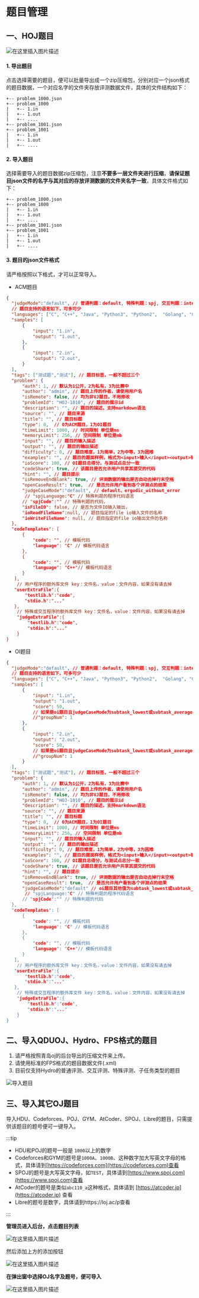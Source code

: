 # 题目管理

## 一、HOJ题目

![在这里插入图片描述](/f059e38d31c44906b35ad4ff0d488013.png)

#### 1. 导出题目

点击选择需要的题目，便可以批量导出成一个zip压缩包，分别对应一个json格式的题目数据，一个对应名字的文件夹存放评测数据文件，具体的文件结构如下：

```
+-- problem_1000.json
+-- problem_1000
|   +-- 1.in
|   +-- 1.out
|   +-- ....
+-- problem_1001.json
+-- problem_1001
|   +-- 1.in
|   +-- 1.out
|   +-- ....
```

#### 2. 导入题目

选择需要导入的题目数据zip压缩包，注意**不要多一层文件夹进行压缩**，**请保证题目json文件的名字与其对应的存放评测数据的文件夹名字一致**，具体文件格式如下：

```
+-- problem_1000.json
+-- problem_1000
|   +-- 1.in
|   +-- 1.out
|   +-- ....
+-- problem_1001.json
+-- problem_1001
|   +-- 1.in
|   +-- 1.out
|   +-- ....
```

#### 3. 题目的json文件格式

请严格按照以下格式，才可以正常导入。

- ACM题目

```json
{
  "judgeMode":"default", // 普通判题：default, 特殊判题：spj, 交互判题：interactive
  // 题目支持的语言如下，可多可少
  "languages": ["C", "C++", "Java", "Python3", "Python2",  "Golang", "C#"], 
  "samples": [
      {
          "input": "1.in", 
          "output": "1.out",
      },
      {
          "input": "2.in", 
          "output": "2.out",
      }
  ], 
  "tags": ["测试题","测试"], // 题目标签，一般不超过三个 
  "problem": {
      "auth": 1, // 默认为1公开，2为私有，3为比赛中
      "author": "admin", // 题目上传的作者，请使用用户名
      "isRemote": false, // 均为非VJ题目，不用修改
      "problemId": "HOJ-1010", // 题目的展示id
      "description": "", // 题目的描述，支持markdown语法
      "source": "", // 题目来源
      "title": "", // 题目标题
      "type": 0,  // 0为ACM题目，1为OI题目
      "timeLimit": 1000, // 时间限制 单位是ms
      "memoryLimit": 256, // 空间限制 单位是mb
      "input": "", // 题目的输入描述
      "output": "", // 题目的输出描述
      "difficulty": 0, // 题目难度，1为简单，2为中等，3为困难
      "examples": "", // 题目的题面样例，格式为<input>输入</input><output>输出</output><input>输入</input><output>输出</output>
      "ioScore": 100, // OI题目总得分，与测试点总分一致
      "codeShare": true, // 该题目是否允许用户共享其提交的代码 
      "hint": "", // 题目提示
      "isRemoveEndBlank": true, // 评测数据的输出是否自动去掉行末空格
      "openCaseResult": true,  // 是否允许用户看到各个评测点的结果
      "judgeCaseMode":"default", // default、ergodic_without_error
       // "spjLanguage:"C" // 特殊判题的程序代码语言
      // "spjCode":"" // 特殊判题的代码，
      "isFileIO": false, // 是否为文件IO输入输出，
      "ioReadFileName":null, // 题目指定的file io输入文件的名称
      "ioWriteFileName": null, // 题目指定的file io输出文件的名称
  }, 
  "codeTemplates": [
      {
          "code": "", // 模板代码
          "language": "C" // 模板代码语言
      }, 
      {
          "code": "", // 模板代码
          "language": "C++"// 模板代码语言
      }
   ],
    // 用户程序的额外库文件 key：文件名，value：文件内容，如果没有请去掉
   "userExtraFile":{
       "testlib.h":"code",
       "stdio.h":"..."
   },
    // 特殊或交互程序的额外库文件 key：文件名，value：文件内容，如果没有请去掉
    "judgeExtraFile":{
        "testlib.h":"code",
        "stdio.h":"..."
    }
}
```



- OI题目

```json
{
  "judgeMode":"default", // 普通判题：default, 特殊判题：spj, 交互判题：interactive
  // 题目支持的语言如下，可多可少
  "languages": ["C", "C++", "Java", "Python3", "Python2",  "Golang", "C#"], 
  "samples": [
      {
          "input": "1.in", 
          "output": "1.out",
          "score": 50,
          // 如果是oi题目且judgeCaseMode为subtask_lowest或subtask_average可以配置分组
          //"groupNum": 1
      },
      {
          "input": "2.in", 
          "output": "2.out",
          "score": 50,
          // 如果是oi题目且judgeCaseMode为subtask_lowest或subtask_average可以配置分组
          //"groupNum": 1
      }
  ], 
  "tags": ["测试题","测试"], // 题目标签，一般不超过三个 
  "problem": {
      "auth": 1, // 默认为1公开，2为私有，3为比赛中
      "author": "admin", // 题目上传的作者，请使用用户名
      "isRemote": false, // 均为非VJ题目，不用修改
      "problemId": "HOJ-1010", // 题目的展示id
      "description": "", // 题目的描述，支持markdown语法
      "source": "", // 题目来源
      "title": "", // 题目标题
      "type": 0,  // 0为ACM题目，1为OI题目
      "timeLimit": 1000, // 时间限制 单位是ms
      "memoryLimit": 256, // 空间限制 单位是mb
      "input": "", // 题目的输入描述
      "output": "", // 题目的输出描述
      "difficulty": 0, // 题目难度，1为简单，2为中等，3为困难
      "examples": "", // 题目的题面样例，格式为<input>输入</input><output>输出</output><input>输入</input><output>输出</output>
      "ioScore": 100, // OI题目总得分，与测试点总分一致
      "codeShare": true, // 该题目是否允许用户共享其提交的代码 
      "hint": "", // 题目提示
      "isRemoveEndBlank": true, // 评测数据的输出是否自动去掉行末空格
      "openCaseResult": true,  // 是否允许用户看到各个评测点的结果
      "judgeCaseMode":"default" // oi题目其他值为subtask_lowest或subtask_average
       // "spjLanguage:"C" // 特殊判题的程序代码语言
      // "spjCode":"" // 特殊判题的代码
  }, 
  "codeTemplates": [
      {
          "code": "", // 模板代码
          "language": "C" // 模板代码语言
      }, 
      {
          "code": "", // 模板代码
          "language": "C++"// 模板代码语言
      }
   ],
    // 用户程序的额外库文件 key：文件名，value：文件内容，如果没有请去掉
   "userExtraFile":{
       "testlib.h":"code",
       "stdio.h":"..."
   },
    // 特殊或交互程序的额外库文件 key：文件名，value：文件内容，如果没有请去掉
    "judgeExtraFile":{
        "testlib.h":"code",
        "stdio.h":"..."
    }
}
```

## 



## 二、导入QDUOJ、Hydro、FPS格式的题目

1. 请严格按照青岛oj的后台导出的压缩文件来上传。
2. 请使用标准的FPS格式的题目数据文件(.xml)
3. 目前仅支持Hydro的普通评测、交互评测、特殊评测、子任务类型的题目

![导入题目](/2f502aac27ed406f9b0bb3385879b148.png)



## 三、导入其它OJ题目

导入HDU、Codeforces、POJ、GYM、AtCoder、SPOJ、Libre的题目，只需提供该题目的题号便可一键导入。

:::tip

- HDU和POJ的题号一般是 `1000`以上的数字
- Codeforces和GYM的题号是`1000A`、`1000B`、这种数字加大写英文字母的格式，具体请到[https://codeforces.com](https://codeforces.com)查看
- SPOJ的题号是大写英文字母，如`TEST`，具体请到[https://www.spoj.com](https://www.spoj.com)查看
- AtCoder的题号是类似`abc110_a`这种格式，具体请到 [https://atcoder.jp](https://atcoder.jp) 查看
- Libre的题号是数字，具体请到https://loj.ac/p查看

:::

**管理员进入后台，点击题目列表**

![在这里插入图片描述](/5304425397f249808b7ea0ea2a0153cc.png)

然后添加上方的添加按钮

![在这里插入图片描述](/20210523222914722.png)



**在弹出窗中选择OJ名字及题号，便可导入**



![在这里插入图片描述](/20210523223042100.png)
